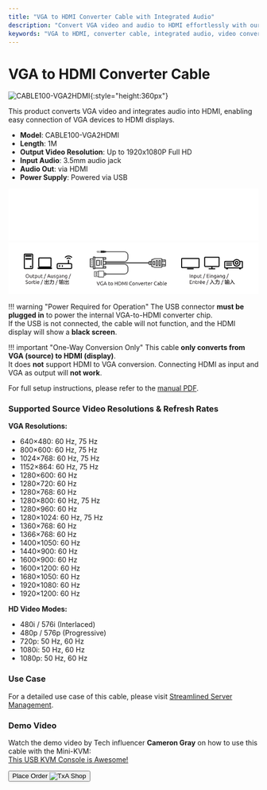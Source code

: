 ```yaml
---
title: "VGA to HDMI Converter Cable with Integrated Audio"
description: "Convert VGA video and audio to HDMI effortlessly with our converter cable, perfect for connecting older devices to modern displays."
keywords: "VGA to HDMI, converter cable, integrated audio, video conversion"
---
```


# VGA to HDMI Converter Cable

![CABLE100-VGA2HDMI](/images/product/part/CABLE100-VGA2HDMI-1.jpg){:style="height:360px"}

This product converts VGA video and integrates audio into HDMI, enabling easy connection of VGA devices to HDMI displays.

-   **Model**: CABLE100-VGA2HDMI
-   **Length**: 1M
-   **Output Video Resolution**: Up to 1920x1080P Full HD
-   **Input Audio**: 3.5mm audio jack
-   **Audio Out**: via HDMI
-   **Power Supply**: Powered via USB

![VGA to HDMI Cable Dark](vga2hdmi-connect-dark.svg#only-dark)
![VGA to HDMI Cable Light](vga2hdmi-connect-light.svg#only-light)

!!! warning "Power Required for Operation"
The USB connector **must be plugged in** to power the internal VGA-to-HDMI converter chip.  
 If the USB is not connected, the cable will not function, and the HDMI display will show a **black screen**.

!!! important "One-Way Conversion Only"
This cable **only converts from VGA (source) to HDMI (display)**.  
 It does **not** support HDMI to VGA conversion. Connecting HDMI as input and VGA as output will **not work**.

For full setup instructions, please refer to the [manual PDF](https://github.com/TechxArtisanStudio/Openterface/blob/main/product-printed-materials/vga2hdmi-manual-300-100-2040928.pdf).

### Supported Source Video Resolutions & Refresh Rates

**VGA Resolutions:**

-   640×480: 60 Hz, 75 Hz
-   800×600: 60 Hz, 75 Hz
-   1024×768: 60 Hz, 75 Hz
-   1152×864: 60 Hz, 75 Hz
-   1280×600: 60 Hz
-   1280×720: 60 Hz
-   1280×768: 60 Hz
-   1280×800: 60 Hz, 75 Hz
-   1280×960: 60 Hz
-   1280×1024: 60 Hz, 75 Hz
-   1360×768: 60 Hz
-   1366×768: 60 Hz
-   1400×1050: 60 Hz
-   1440×900: 60 Hz
-   1600×900: 60 Hz
-   1600×1200: 60 Hz
-   1680×1050: 60 Hz
-   1920×1080: 60 Hz
-   1920×1200: 60 Hz

**HD Video Modes:**

-   480i / 576i (Interlaced)
-   480p / 576p (Progressive)
-   720p: 50 Hz, 60 Hz
-   1080i: 50 Hz, 60 Hz
-   1080p: 50 Hz, 60 Hz

### Use Case

For a detailed use case of this cable, please visit [Streamlined Server Management](/use-cases/#streamlined-server-management).

### Demo Video

Watch the demo video by Tech influencer **Cameron Gray** on how to use this cable with the Mini-KVM:  
[This USB KVM Console is Awesome!](https://youtu.be/xAEQpWyfY-c?si=auB5NtqHVw2C7iIK&t=1693)

<button class="md-button" onclick="window.location.href='https://shop.techxartisan.com/products/vga-to-hdmi-converter-cable'"> Place Order <img src="/images/trademark/txa.svg" alt="TxA Shop" style="vertical-align: middle; height: 20px;"></button>
